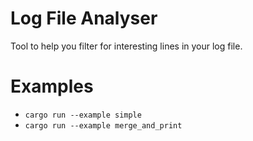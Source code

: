 # Log File Analyser

Tool to help you filter for interesting lines in your log file.

# Examples

- `cargo run --example simple`
- `cargo run --example merge_and_print`